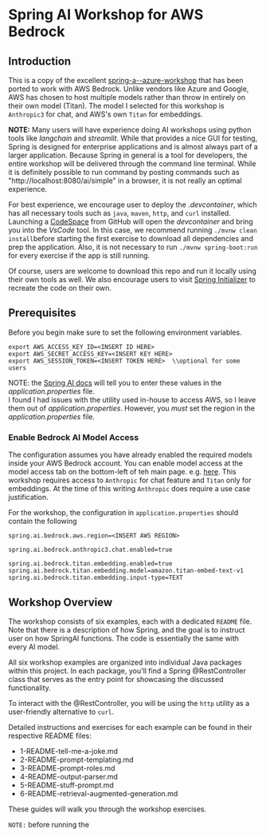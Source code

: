 # Spring AI Workshop for AWS Bedrock

## Introduction
This is a copy of the excellent [spring-a--azure-workshop](https://github.com/Azure-Samples/spring-ai-azure-workshop/tree/main) that has been ported to work with AWS Bedrock.  Unlike vendors like Azure and Google, AWS has chosen to host multiple models rather than throw in entirely on their own model (Titan).  The model I selected for this workshop is `Anthropic3` for chat, and AWS's own `Titan` for embeddings.

**NOTE:** Many users will have experience doing AI workshops using python tools like *langchain* and *streamlit*.  While that provides a nice GUI for testing, Spring is designed for enterprise applications and is almost always part of a larger application. Because Spring in general is a tool for developers, the entire workshop will be delivered through the command line terminal.  While it is definitely possible to run command by posting commands such as "http://localhost:8080/ai/simple" in a browser, it is not really an optimal experience.  

For best experience, we encourage user to deploy the *.devcontainer*, which has all necessary tools such as `java`, `maven`, `http`, and `curl` installed. Launching a [CodeSpace]("https://github.com/features/codespaces") from GitHub will open the *devcontainer* and bring you into the *VsCode* tool. In this case, we recommend running `./mvnw clean install`before starting the first exercise to download all dependencies and prep the application. Also, it is not necessary to run `./mvnw spring-boot:run` for every exercise if the app is still running.  

Of course, users are welcome to download this repo and run it locally using their own tools as well.  We also encourage users to visit [Spring Initializer](https://start.spring.io") to recreate the code on their own.

## Prerequisites

Before you begin make sure to set the following environment variables.

```shell
export AWS_ACCESS_KEY_ID=<INSERT ID HERE>
export AWS_SECRET_ACCESS_KEY=<INSERT KEY HERE>
export AWS_SESSION_TOKEN=<INSERT TOKEN HERE>  \\optional for some users
```
NOTE: the [Spring AI docs]("https://docs.spring.io/spring-ai/reference/index.html) will tell you to enter these values in the *application.properties* file.  
I found I had issues with the utility used in-house to access AWS, so I leave them out of *application.properties*.   However, you *must* set the region in the *application.properties* file.

### Enable Bedrock AI Model Access

The configuration assumes you have already enabled the required models inside your AWS Bedrock account.  You can enable model access at the model access tab on the bottom-left of teh main page.  e.g. [here](https://us-east-1.console.aws.amazon.com/bedrock/home?region=us-east-1#/modelaccess).   This workshop requires access to `Anthropic` for chat feature and `Titan` only for embeddings.   At the time of this writing `Anthropic` does require a use case justification.


For the workshop, the configuration in `application.properties` should contain the following

```shell
spring.ai.bedrock.aws.region=<INSERT AWS REGION>

spring.ai.bedrock.anthropic3.chat.enabled=true

spring.ai.bedrock.titan.embedding.enabled=true
spring.ai.bedrock.titan.embedding.model=amazon.titan-embed-text-v1
spring.ai.bedrock.titan.embedding.input-type=TEXT
```

## Workshop Overview

The workshop consists of six examples, each with a dedicated `README` file.  Note that there is a description of how Spring, and the goal is to instruct user on how SpringAI functions.   The code is essentially the same with every AI model.  

All six workshop examples are organized into individual Java packages within this project. In each package, you'll find a Spring @RestController class that serves as the entry point for showcasing the discussed functionality.

To interact with the @RestController, you will be using the `http` utility as a user-friendly alternative to `curl`.

Detailed instructions and exercises for each example can be found in their respective README files:

* 1-README-tell-me-a-joke.md 
* 2-README-prompt-templating.md 
* 3-README-prompt-roles.md 
* 4-README-output-parser.md 
* 5-README-stuff-prompt.md 
* 6-README-retrieval-augmented-generation.md

These guides will walk you through the workshop exercises.

`NOTE:` before running the 